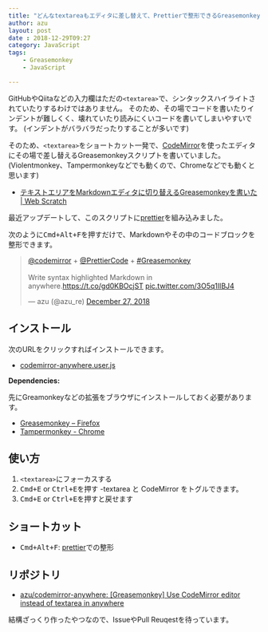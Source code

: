 ```yaml
---
title: "どんなtextareaもエディタに差し替えて、Prettierで整形できるGreasemonkey"
author: azu
layout: post
date : 2018-12-29T09:27
category: JavaScript
tags:
    - Greasemonkey
    - JavaScript

---
```


GitHubやQiitaなどの入力欄はただの`<textarea>`で、シンタックスハイライトされていたりするわけではありません。
そのため、その場でコードを書いたりインデントが難しくく、壊れていたり読みにくいコードを書いてしまいやすいです。
(インデントがバラバラだったりすることが多いです)

そのため、`<textarea>`をショートカット一発で、[CodeMirror](https://codemirror.net/)を使ったエディタにその場で差し替えるGreasemonkeyスクリプトを書いていました。(Violentmonkey、Tampermonkeyなどでも動くので、Chromeなどでも動くと思います)

- [テキストエリアをMarkdownエディタに切り替えるGreasemonkeyを書いた | Web Scratch](https://efcl.info/2015/05/10/codemirror-anywhere/)

最近アップデートして、このスクリプトに[prettier](https://github.com/prettier/prettier)を組み込みました。

次のように<kbd>Cmd+Alt+F</kbd>を押すだけで、Markdownやその中のコードブロックを整形できます。

<blockquote class="twitter-tweet" data-lang="en"><p lang="en" dir="ltr"><a href="https://twitter.com/codemirror?ref_src=twsrc%5Etfw">@codemirror</a> + <a href="https://twitter.com/PrettierCode?ref_src=twsrc%5Etfw">@PrettierCode</a> +  <a href="https://twitter.com/hashtag/Greasemonkey?src=hash&amp;ref_src=twsrc%5Etfw">#Greasemonkey</a><br><br>Write syntax highlighted Markdown in anywhere.<a href="https://t.co/gd0KBOcjST">https://t.co/gd0KBOcjST</a> <a href="https://t.co/3O5q1IlBJ4">pic.twitter.com/3O5q1IlBJ4</a></p>&mdash; azu (@azu_re) <a href="https://twitter.com/azu_re/status/1078205641519333376?ref_src=twsrc%5Etfw">December 27, 2018</a></blockquote>
<script async src="https://platform.twitter.com/widgets.js" charset="utf-8"></script>


## インストール

次のURLをクリックすればインストールできます。

- [codemirror-anywhere.user.js](https://azu.github.io/codemirror-anywhere/codemirror-anywhere.user.js)

**Dependencies:**

先にGreamonkeyなどの拡張をブラウザにインストールしておく必要があります。

- [Greasemonkey – Firefox](https://addons.mozilla.org/ja/firefox/addon/greasemonkey/ "Greasemonkey – Get this Extension for 🦊 Firefox (ja)")
- [Tampermonkey - Chrome](https://chrome.google.com/webstore/detail/tampermonkey/dhdgffkkebhmkfjojejmpbldmpobfkfo?hl=ja)


## 使い方

1. `<textarea>`にフォーカスする
2. <kbd>Cmd+E</kbd> or <kbd>Ctrl+E</kbd>を押す
    -textarea と CodeMirror をトグルできます。
3. <kbd>Cmd+E</kbd> or <kbd>Ctrl+E</kbd>を押すと戻せます

## ショートカット

- <kbd>Cmd+Alt+F</kbd>: [prettier](http://prettier.io/)での整形

## リポジトリ

- [azu/codemirror-anywhere: \[Greasemonkey\] Use CodeMirror editor instead of textarea in anywhere](https://github.com/azu/codemirror-anywhere/blob/master/README.md)

結構ざっくり作ったやつなので、IssueやPull Reuqestを待っています。

